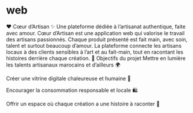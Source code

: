 # web
❤️ Cœur d’Artisan
✨ Une plateforme dédiée à l’artisanat authentique, faite avec amour.
Cœur d’Artisan est une application web qui valorise le travail des artisans passionnés. Chaque produit présenté est fait main, avec soin, talent et surtout beaucoup d’amour. La plateforme connecte les artisans locaux à des clients sensibles à l’art et au fait-main, tout en racontant les histoires derrière chaque création.
🎯 Objectifs du projet
Mettre en lumière les talents artisanaux marocains et d’ailleurs 🌍

Créer une vitrine digitale chaleureuse et humaine 🧵

Encourager la consommation responsable et locale 🛍️

Offrir un espace où chaque création a une histoire à raconter 💬
